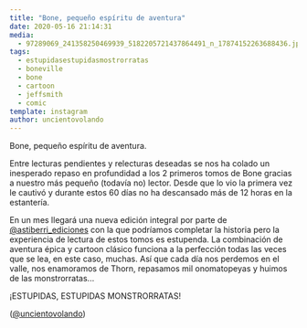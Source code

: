 ```yaml
---
title: "Bone, pequeño espíritu de aventura"
date: 2020-05-16 21:14:31
media: 
  - 97289069_241358250469939_5182205721437864491_n_17874152263688436.jpg
tags: 
  - estupidasestupidasmostrorratas
  - boneville
  - bone
  - cartoon
  - jeffsmith
  - comic
template: instagram
author: uncientovolando
---
```


Bone, pequeño espíritu de aventura.

Entre lecturas pendientes y relecturas deseadas se nos ha colado un inesperado repaso en profundidad a los 2 primeros tomos de Bone gracias a nuestro más pequeño (todavía no) lector. Desde que lo vio la primera vez le cautivó y durante estos 60 días no ha descansado más de 12 horas en la estantería.

En un mes llegará una nueva edición integral por parte de [@astiberri_ediciones](https://instagram.com/astiberri_ediciones) con la que podríamos completar la historia pero la experiencia de lectura de estos tomos es estupenda. La combinación de aventura épica y cartoon clásico funciona a la perfección todas las veces que se lea, en este caso, muchas. Así que cada día nos perdemos en el valle, nos enamoramos de Thorn, repasamos mil onomatopeyas y huimos de las monstrorratas...

¡ESTUPIDAS, ESTUPIDAS MONSTRORRATAS!

([@uncientovolando](https://instagram.com/uncientovolando))
